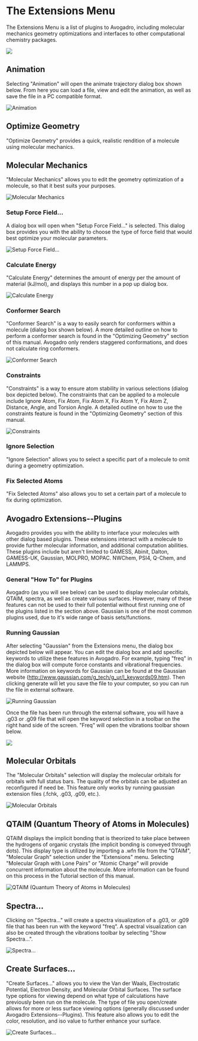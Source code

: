 # The Extensions Menu

The Extensions Menu is a list of plugins to Avogadro, including molecular mechanics geometry optimizations and interfaces to other computational chemistry packages.

![][1]

[1]: images/6-extensions-menu/6854ae34-3c21-49b6-bb56-5c6fa1212935.png

## Animation

Selecting "Animation" will open the animate trajectory dialog box shown below. From here you can load a file, view and edit the animation, as well as save the file in a PC compatible format. 

![Animation][2]

[2]: images/6-extensions-menu/animation.png

## Optimize Geometry

"Optimize Geometry" provides a quick, realistic rendition of a molecule using molecular mechanics. 

## Molecular Mechanics

"Molecular Mechanics" allows you to edit the geometry optimization of a molecule, so that it best suits your purposes. 

![Molecular Mechanics][3]

[3]: images/6-extensions-menu/molecular-mechanics.png

### Setup Force Field...

A dialog box will open when "Setup Force Field..." is selected. This dialog box provides you with the ability to choose the type of force field that would best optimize your molecular parameters. 

![Setup Force Field...][4]

[4]: images/6-extensions-menu/setup-force-field.png

### Calculate Energy

"Calculate Energy" determines the amount of energy per the amount of material (kJ/mol), and displays this number in a pop up dialog box. 

![Calculate Energy][5]

[5]: images/6-extensions-menu/calculate-energy.png

### Conformer Search

"Conformer Search" is a way to easily search for conformers within a molecule (dialog box shown below). A more detailed outline on how to perform a conformer search is found in the "Optimizing Geometry" section of this manual. Avogadro only renders staggered conformations, and does not calculate ring conformers.

![Conformer Search][6]

[6]: images/6-extensions-menu/conformer-search.png

### Constraints

"Constraints" is a way to ensure atom stability in various selections (dialog box depicted below). The constraints that can be applied to a molecule include Ignore Atom, Fix Atom, Fix Atom X, Fix Atom Y, Fix Atom Z, Distance, Angle, and Torsion Angle. A detailed outline on how to use the constraints feature is found in the "Optimizing Geometry" section of this manual.

![Constraints][7]

[7]: images/6-extensions-menu/constraints.png

### Ignore Selection

"Ignore Selection" allows you to select a specific part of a molecule to omit during a geometry optimization. 

### Fix Selected Atoms

"Fix Selected Atoms" also allows you to set a certain part of a molecule to fix during optimization.

## Avogadro Extensions--Plugins

Avogadro provides you with the ability to interface your molecules with other dialog based plugins. These extensions interact with a molecule to provide further molecular information, and additional computation abilities. These plugins include but aren't limited to GAMESS, Abinit, Dalton, GAMESS-UK, Gaussian, MOLPRO, MOPAC. NWChem, PSI4, Q-Chem, and LAMMPS.

### General "How To" for Plugins

Avogadro (as you will see below) can be used to display molecular orbitals, QTAIM, spectra, as well as create various surfaces. However, many of these features can not be used to their full potential without first running one of the plugins listed in the section above. Gaussian is one of the most common plugins used, due to it's wide range of basis sets/functions. 

### Running Gaussian

After selecting "Gaussian" from the Extensions menu, the dialog box depicted below will appear. You can edit the dialog box and add specific keywords to utilize these features in Avogadro. For example, typing "freq" in the dialog box will compute force constants and vibrational frequencies. More information on keywords for Gaussian can be found at the Gaussian website (http://www.gaussian.com/g_tech/g_ur/l_keywords09.htm). Then clicking generate will let you save the file to your computer, so you can run the file in external software.

![Running Gaussian][8]

[8]: images/6-extensions-menu/running-gaussian.png

Once the file has been run through the external software, you will have a .g03 or .g09 file that will open the keyword selection in a toolbar on the right hand side of the screen. "Freq" will open the vibrations toolbar shown below.

![][9]

[9]: images/6-extensions-menu/e2446369-c092-437a-9677-e116fadffff1.png

## Molecular Orbitals

The "Molecular Orbitals" selection will display the molecular orbitals for orbitals with full status bars. The quality of the orbitals can be adjusted an reconfigured if need be. This feature only works by running gaussian extension files (.fchk, .g03, .g09, etc.). 

![Molecular Orbitals][10]

[10]: images/6-extensions-menu/molecular-orbitals.png

## QTAIM (Quantum Theory of Atoms in Molecules)

QTAIM displays the implicit bonding that is theorized to take place between the hydrogens of organic crystals (the implicit bonding is conveyed through dots). This display type is utilized by importing a .wfn file from the "QTAIM", "Molecular Graph" selection under the "Extensions" menu. Selecting "Molecular Graph with Lone Pairs" or "Atomic Charge" will provide concurrent information about the molecule. More information can be found on this process in the Tutorial section of this manual.

![QTAIM (Quantum Theory of Atoms in Molecules)][11]

[11]: images/6-extensions-menu/qtaim--quantum-theory-of-atoms-in-molecules-.png

## Spectra...

Clicking on "Spectra..." will create a spectra visualization of a .g03, or .g09 file that has been run with the keyword "freq". A spectral visualization can also be created through the vibrations toolbar by selecting "Show Spectra...".

![Spectra...][12]

[12]: images/6-extensions-menu/spectra.png

## Create Surfaces...

"Create Surfaces..." allows you to view the Van der Waals, Electrostatic Potential, Electron Density, and Molecular Orbital Surfaces. The surface type options for viewing depend on what type of calculations have previously been run on the molecule. The type of file you open/create allows for more or less surface viewing options (generally discussed under Avogadro Extensions--Plugins). This feature also allows you to edit the color, resolution, and iso value to further enhance your surface. 

![Create Surfaces...][13]

[13]: images/6-extensions-menu/create-surfaces.png